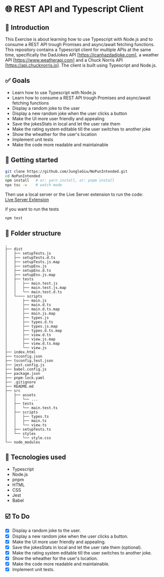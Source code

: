 # 🌐 REST API and Typescript Client

## 📓 Introduction
This Exercise is about learning how to use Typescript with Node.js and to consume a REST API trough Promises and async/await fetching functions.
This repository contains a Typescript client for multiple APIs at the same time, specifically the DadJokes API [https://icanhazdadjoke.com], a weather API [https://www.weatherapi.com] and a Chuck Norris API [https://api.chucknorris.io]. The client is built using Typescript and Node.js. 

## ✅ Goals

- Learn how to use Typescript with Node.js
- Learn how to consume a REST API trough Promises and async/await fetching functions
- Display a random joke to the user
- Display a new random joke when the user clicks a button
- Make the UI more user friendly and appealing
- Save the jokesStats in local and let the user rate them 
- Make the rating system editable till the user switches to another joke
- Show the wheather for the user's location
- Implement unit tests
- Make the code more readable and maintainable

## 🚀 Getting started

```sh
git clone https://github.com/JungleGiu/NoPunIntended.git
cd NoPunIntended
npm install   # or: yarn install, or: pnpm install
npx tsc -w    # watch mode
```
Then use a local server or the Live Server extension to run the code:  
[Live Server Extension](https://marketplace.visualstudio.com/items?itemName=ritwickdey.LiveServer)

if you want to run the tests
```sh
npm test
```

## 📁 Folder structure
```
.
├── dist
│   ├── setupTests.js
│   ├── setupTests.d.ts
│   ├── setupTests.js.map
│   ├── setupEnv.js
│   ├── setupEnv.d.ts
│   ├── setupEnv.js.map
│   ├── tests
│   │   ├── main.test.js
│   │   ├── main.test.js.map
│   │   └── main.test.d.ts
│   └──── scripts
│       ├── main.js
│       ├── main.d.ts
│       ├── main.d.ts.map
│       ├── main.js.map
│       ├── types.js
│       ├── types.d.ts
│       ├── types.js.map
│       ├── types.d.ts.map
│       ├── view.d.ts
│       ├── view.js.map
│       ├── view.d.ts.map
│       └── view.js
├── index.html
├── tsconfig.json
├── tsconfig.test.json
├── jest.config.js
├── babel.config.js
├── package.json
├── pnpm-lock.yaml
├── .gitignore
├── README.md
├── src
│   ├── assets
│   │   └── ...
│   ├── tests
│   │   └── main.test.ts
│   ├── scripts
│   │   ├── types.ts
│   │   ├── main.ts
│   │   └── view.ts  
│   ├── setupTests.ts 
│   └── styles
│       └── style.css
└── node_modules
```

## 🧰 Tecnologies used
- Typescript
- Node.js
- pnpm
- HTML
- CSS
- Jest
- Babel

## ☑️ To Do
- [X] Display a random joke to the user.
- [X] Display a new random joke when the user clicks a button.
- [X] Make the UI more user friendly and appealing.
- [X] Save the jokesStats in local and let the user rate them (optional).
- [X] Make the rating system editable till the user switches to another joke.
- [X] Show the wheather for the user's location.
- [X] Make the code more readable and maintainable.
- [X] Implement unit tests.
